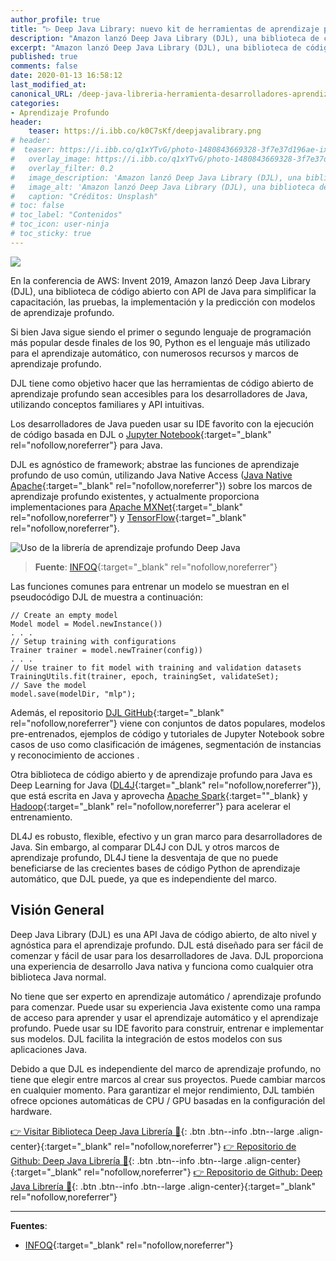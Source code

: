```yaml
---
author_profile: true
title: "▷ Deep Java Library: nuevo kit de herramientas de aprendizaje profundo para desarrolladores de Java 👨‍💻 "
description: "Amazon lanzó Deep Java Library (DJL), una biblioteca de código abierto con API de Java para simplificar la capacitación, las pruebas, la implementación y la creación de proyectos de aprendizaje profundo"
excerpt: "Amazon lanzó Deep Java Library (DJL), una biblioteca de código abierto con API de Java para simplificar la capacitación, las pruebas, la implementación y la creación de proyectos de aprendizaje profundo"
published: true
comments: false
date: 2020-01-13 16:58:12
last_modified_at: 
canonical_URL: /deep-java-libreria-herramienta-desarrolladores-aprendizaje-profundo/
categories:
- Aprendizaje Profundo
header:
    teaser: https://i.ibb.co/k0C7sKf/deepjavalibrary.png
# header:
#  teaser: https://i.ibb.co/q1xYTvG/photo-1480843669328-3f7e37d196ae-ixlib-rb-1-2.jpg
#   overlay_image: https://i.ibb.co/q1xYTvG/photo-1480843669328-3f7e37d196ae-ixlib-rb-1-2.jpg
#   overlay_filter: 0.2
#   image_description: 'Amazon lanzó Deep Java Library (DJL), una biblioteca de código abierto con API de Java para simplificar la capacitación, las pruebas, la implementación y la creación en 2020'
#   image_alt: 'Amazon lanzó Deep Java Library (DJL), una biblioteca de código abierto con API de Java para simplificar la capacitación, las pruebas, la implementación y la creación en 2002'
#   caption: "Créditos: Unsplash"
# toc: false
# toc_label: "Contenidos"
# toc_icon: user-ninja
# toc_sticky: true
---
```


![](https://i.ibb.co/k0C7sKf/deepjavalibrary.png)

En la conferencia de AWS: Invent 2019, Amazon lanzó Deep Java Library (DJL), una biblioteca de código abierto con API de Java para simplificar la capacitación, las pruebas, la implementación y la predicción con modelos de aprendizaje profundo.

Si bien Java sigue siendo el primer o segundo lenguaje de programación más popular desde finales de los 90, Python es el lenguaje más utilizado para el aprendizaje automático, con numerosos recursos y marcos de aprendizaje profundo.

DJL tiene como objetivo hacer que las herramientas de código abierto de aprendizaje profundo sean accesibles para los desarrolladores de Java, utilizando conceptos familiares y API intuitivas.

<script async src="https://pagead2.googlesyndication.com/pagead/js/adsbygoogle.js"></script>
<ins class="adsbygoogle"
     style="display:block; text-align:center;"
     data-ad-layout="in-article"
     data-ad-format="fluid"
     data-ad-client="ca-pub-9630764103400456"
     data-ad-slot="3229974124"></ins>
<script>
     (adsbygoogle = window.adsbygoogle || []).push({});
</script>

Los desarrolladores de Java pueden usar su IDE favorito con la ejecución de código basada en DJL o [Jupyter Notebook](https://jupyter.org/){:target="_blank" rel="nofollow,noreferrer"} para Java.

DJL es agnóstico de framework; abstrae las funciones de aprendizaje profundo de uso común, utilizando Java Native Access ([Java Native Apache](https://github.com/java-native-access/jna){:target="_blank" rel="nofollow,noreferrer"}) sobre los marcos de aprendizaje profundo existentes, y actualmente proporciona implementaciones para [Apache MXNet](https://mxnet.apache.org/){:target="_blank" rel="nofollow,noreferrer"} y [TensorFlow](https://www.tensorflow.org/){:target="_blank" rel="nofollow,noreferrer"}.

![](https://i.ibb.co/NVg9mBH/1deep-java-library-1578484330456.jpg "Uso de la librería de aprendizaje profundo Deep Java")
> **Fuente**: [INFOQ](https://www.infoq.com/news/2020/01/deep-java-library/){:target="_blank" rel="nofollow,noreferrer"}

Las funciones comunes para entrenar un modelo se muestran en el pseudocódigo DJL de muestra a continuación:

```
// Create an empty model
Model model = Model.newInstance())
. . .
// Setup training with configurations
Trainer trainer = model.newTrainer(config))
. . .
// Use trainer to fit model with training and validation datasets
TrainingUtils.fit(trainer, epoch, trainingSet, validateSet);                   
// Save the model         
model.save(modelDir, "mlp"); 
```

Además, el repositorio [DJL GitHub](https://github.com/awslabs/djl){:target="_blank" rel="nofollow,noreferrer"} viene con conjuntos de datos populares, modelos pre-entrenados, ejemplos de código y tutoriales de Jupyter Notebook sobre casos de uso como clasificación de imágenes, segmentación de instancias y reconocimiento de acciones .  

Otra biblioteca de código abierto y de aprendizaje profundo para Java es Deep Learning for Java ([DL4J](https://deeplearning4j.org/){:target="_blank" rel="nofollow,noreferrer"}), que está escrita en Java y aprovecha [Apache Spark](https://spark.apache.org/){:target=""_blank} y [Hadoop](https://hadoop.apache.org/){:target="_blank" rel="nofollow,noreferrer"} para acelerar el entrenamiento.

DL4J es robusto, flexible, efectivo y un gran marco para desarrolladores de Java. Sin embargo, al  comparar DL4J con DJL y otros marcos de aprendizaje profundo, DL4J tiene la desventaja de que no puede beneficiarse de las crecientes bases de código Python de aprendizaje automático, que DJL puede, ya que es independiente del marco.

## Visión General

Deep Java Library (DJL) es una API Java de código abierto, de alto nivel y agnóstica para el aprendizaje profundo. DJL está diseñado para ser fácil de comenzar y fácil de usar para los desarrolladores de Java. DJL proporciona una experiencia de desarrollo Java nativa y funciona como cualquier otra biblioteca Java normal.

No tiene que ser experto en aprendizaje automático / aprendizaje profundo para comenzar. Puede usar su experiencia Java existente como una rampa de acceso para aprender y usar el aprendizaje automático y el aprendizaje profundo. Puede usar su IDE favorito para construir, entrenar e implementar sus modelos. DJL facilita la integración de estos modelos con sus aplicaciones Java.

<script async src="https://pagead2.googlesyndication.com/pagead/js/adsbygoogle.js"></script>
<ins class="adsbygoogle"
     style="display:block; text-align:center;"
     data-ad-layout="in-article"
     data-ad-format="fluid"
     data-ad-client="ca-pub-9630764103400456"
     data-ad-slot="3229974124"></ins>
<script>
     (adsbygoogle = window.adsbygoogle || []).push({});
</script>

Debido a que DJL es independiente del marco de aprendizaje profundo, no tiene que elegir entre marcos al crear sus proyectos. Puede cambiar marcos en cualquier momento. Para garantizar el mejor rendimiento, DJL también ofrece opciones automáticas de CPU / GPU basadas en la configuración del hardware.

[👉 Visitar Biblioteca Deep Java Librería 🤖](https://djl.ai/){: .btn .btn--info .btn--large .align-center}{:target="_blank" rel="nofollow,noreferrer"}
[👉 Repositorio de Github: Deep Java Librería 🤖](https://github.com/awslabs/djl#deep-java-library-djl){: .btn .btn--info .btn--large .align-center}{:target="_blank" rel="nofollow,noreferrer"}
[👉 Repositorio de Github: Deep Java Librería 🤖](https://github.com/awslabs/djl#getting-started){: .btn .btn--info .btn--large .align-center}{:target="_blank" rel="nofollow,noreferrer"}

_____

**Fuentes**:
* [INFOQ](https://www.infoq.com/news/2020/01/deep-java-library/){:target="_blank" rel="nofollow,noreferrer"}

